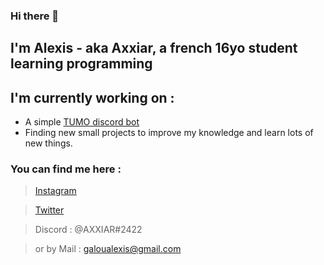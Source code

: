### Hi there 👋
## I'm Alexis - aka **Axxiar**, a french 16yo student learning programming

## I'm currently working on :
- A simple [TUMO discord bot]('https://github.com/Hypermario/TUMO-bot')
- Finding new small projects to improve my knowledge and learn lots of new things.

### You can find me here :
> [Instagram](https://www.instagram.com/axxi4r/)

> [Twitter](https://twitter.com/Axxi4R)

> Discord : @AXXIAR#2422

> or by Mail : galoualexis@gmail.com
